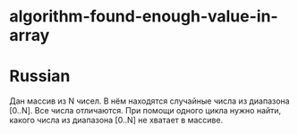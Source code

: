 algorithm-found-enough-value-in-array
=====================================

Russian
=======

Дан массив из N чисел. В нём находятся случайные числа из диапазона [0..N]. Все числа отличаются. При помощи одного цикла нужно найти, какого числа из диапазона [0..N] не хватает в массиве.
